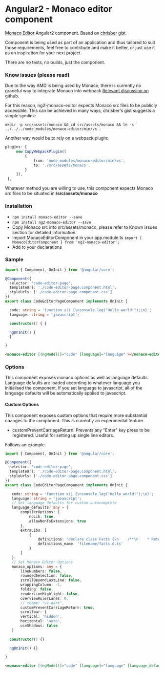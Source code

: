 # Angular2 - Monaco editor component

[Monaco Editor](https://github.com/Microsoft/monaco-editor/) Angular2 component.
Based on [chrisber](https://gist.github.com/chrisber) [gist](https://gist.github.com/chrisber/ef567098216319784c0596c5dac8e3aa). 

Component is being used as part of an application and thus tailored to suit those requirements, feel free to contribute and make it better, or just use it as an inspiration for your next project.

There are no tests, no builds, just the component.

### Know issues (please read)
Due to the way AMD is being used by Monaco, there is currently no graceful way to integrate Monaco into webpack [Relevant discussion on github](https://github.com/Microsoft/monaco-editor/issues/18#issuecomment-231788869). 

For this reason, ng2-monaco-editor expects Monaco src files to be publicly accessible. This can be achieved in many ways, chrisber's gist suggests a simple symlink:

`mkdir -p src/assets/monaco && cd src/assets/monaco && ln -s ../../../node_modules/monaco-editor/min/vs .`

Another way would be to rely on a webpack plugin:

```typescript
plugins: [
     new CopyWebpackPlugin([
         {
             from: 'node_modules/monaco-editor/min/vs',
             to: './src/assets/monaco',
         }
     ]),
 ],
 ```
 
 Whatever method you are willing to use, this component expects Monaco src files to be situated in **/src/assets/monaco**


### Installation

- `npm install monaco-editor --save`
- `npm install ng2-monaco-editor --save`
- Copy Monaco src into src/assets/monaco, please refer to Known issues section for detailed information.
- Import MonacoEditorComponent in your app.module.ts `import { MonacoEditorComponent } from 'ng2-monaco-editor';`
- Add to your declarations    

### Sample

```typescript
import { Component, OnInit } from '@angular/core';

@Component({
  selector: 'code-editor-page',
  templateUrl: './code-editor-page.component.html',
  styleUrls: ['./code-editor-page.component.css']
})
export class CodeEditorPageComponent implements OnInit {

  code: string = 'function x() {\nconsole.log("Hello world!");\n}';
  language: string = 'javascript';

  constructor() { }

  ngOnInit() {
  }

}
```

```html
<monaco-editor [(ngModel)]="code" [language]="language" ></monaco-editor>
```

### Options

This component exposes monaco options as well as language defaults.
Language defaults are loaded according to whatever language you initialised the component. If you set language to javascript, all of  the language defaults will be automatically applied to javascript.

#### Custom Options
This component exposes custom options that require more substantial changes to the component. This is currently an experimental feature.

* customPreventCarriageReturn: Prevents any "Enter" key press to be registered. Useful for setting up single line editors. 

Follows an example.
 
 ```typescript
 import { Component, OnInit } from '@angular/core';
 
 @Component({
   selector: 'code-editor-page',
   templateUrl: './code-editor-page.component.html',
   styleUrls: ['./code-editor-page.component.css']
 })
 export class CodeEditorPageComponent implements OnInit {
 
    code: string = 'function x() {\nconsole.log("Hello world!");\n}';
    language: string = 'javascript';
    // Set language defaults for custom autocomplete
    language_defaults: any = {
        compilerOptions: {
            noLib: true,
            allowNonTsExtensions: true
        },
        extraLibs: [
            {
                definitions: 'declare class Facts {\n    /**\n    * Returns the next fact\n     */\n    static next():string\n }',
                definitions_name: 'filename/facts.d.ts'
            }
        ]
    };
    // Set Monaco Editor Options
    monaco_options: any = {
        lineNumbers: false,
        roundedSelection: false,
        scrollBeyondLastLine: false,
        wrappingColumn: -1,
        folding: false,
        renderLineHighlight: false,
        overviewRulerLanes: 0,
        // theme: "vs-dark",
        customPreventCarriageReturn: true,
        scrollbar: {
        vertical: 'hidden',
        horizontal: 'auto',
        useShadows: false
    }
    
   constructor() {}
 
   ngOnInit() {}
 
 }
 ```
 
 ```html
 <monaco-editor [(ngModel)]="code" [language]="language" [language_defaults]="language_defaults" [options]="monaco_options"></monaco-editor>
 ```